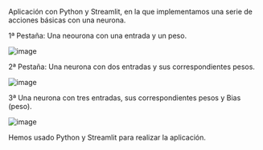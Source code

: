 Aplicación con Python y Streamlit, en la que implementamos una serie de acciones básicas con una neurona.

1ª Pestaña: Una neourona con una entrada y un peso.

![image](https://user-images.githubusercontent.com/64815391/213932984-2bd4665b-4743-45ac-8fda-7fe525b092d6.png)

2ª Pestaña: Una neurona con dos entradas y sus correspondientes pesos.

![image](https://user-images.githubusercontent.com/64815391/213933029-7c1677c4-340c-4992-96f1-97fc682f41c1.png)

3ª Una neurona con tres entradas, sus correspondientes pesos y Bias (peso).

![image](https://user-images.githubusercontent.com/64815391/213933081-2ef1f825-920d-4bc1-94a8-7333635d2161.png)


Hemos usado Python y Streamlit para realizar la aplicación.
